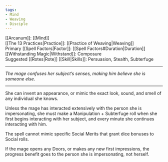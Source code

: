 ```yaml
---
tags:
- Mind
- Weaving
- Disciple
---
```


[[Arcanum]]: [[Mind]]\
[[The 13 Practices|Practice]]: [[Practice of Weaving|Weaving]]\
Primary [[Spell Factors|Factor]]: [[Spell Factors#Duration|Duration]]\
[[Withstanding Magic|Withstand]]: Composure\
Suggested [[Rotes|Rote]] [[Skill|Skills]]: Persuasion, Stealth, Subterfuge

---

_The mage confuses her subject’s senses, making him believe she is someone else._

---

She can invent an appearance, or mimic the exact look, sound, and smell of any individual she knows.

Unless the mage has interacted extensively with the person she is impersonating, she must make a Manipulation + Subterfuge roll when she first begins interacting with her subject, and every minute she continues interacting with him.

The spell cannot mimic specific Social Merits that grant dice bonuses to Social rolls.

If the mage opens any Doors, or makes any new first impressions, the progress benefit goes to the person she is impersonating, not herself.